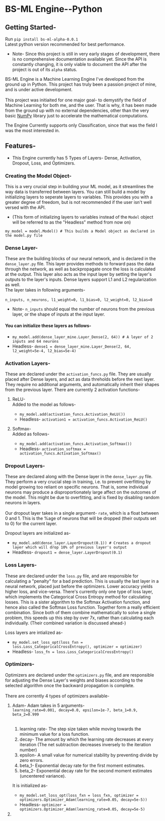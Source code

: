 # BS-ML Engine--Python
## Getting Started-
Run ```pip install bs-ml-alpha-0.0.1```<br>
Latest python version recommended for best performance.

- Note- Since this project is still in very early stages of development, there is no comprehensive documentation available yet. Since the API is constantly changing, it is only viable to document the API after the project is out of its ```alpha``` status.

BS-ML Engine is a Machine Learning Engine I've developed from the ground up in Python. This project has truly been a passion project of mine, and is under active development. <br><br>
This project was initiaited for one major goal- to demystify the field of Machine Learning for both me, and the user. That is why, it has been made from the ground up with no external dependencies, other than the very basic [NumPy](https://numpy.org/) library just to accelerate the mathematical computations.

The Engine Currently supports only Classification, since that was the field I was the most interested in.<br>

## Features-
- This Engine currently has 5 Types of Layers- Dense, Activation, Dropout, Loss, and Optimizers.

### Creating the Model Object-
This is a very crucial step in building your ML model, as it streamlines the way data is transferred between layers. You can still build a model by initializing layers to seperate layers to variables. This provides you with a greater degree of freedom, but is not recommended if the user isn't well versed with the API.<br>
- (This form of initializing layers to variables instead of the ```Model``` object will be referred to as the "Headless" method from now on)

```my_model = model.Model() # This builds a Model object as declared in the model.py file```

### Dense Layer-
These are the building blocks of our neural network, and is declared in the ```dense_layer.py``` file. This layer provides methods to forward pass the data through the network, as well as backpropagate once the loss is calculated at the output. This layer also acts as the input layer by setting the layer's outputs to the layer's inputs. Dense layers support L1 and L2 regularization as well. <br>
The layer takes in following arguments-<br><br>
```n_inputs, n_neurons, l1_weight=0, l1_bias=0, l2_weight=0, l2_bias=0```

- Note- ```n_inputs``` should equal the number of neurons from the previous layer, or the shape of inputs at the input layer.

#### You can initialize these layers as follows-<br>
- ```my_model.add(dense_layer_mine.Layer_Dense(2, 64)) # A leyer of 2 inputs and 64 neurons```<br>
- Headless- ```dense1 = dense_layer_mine.Layer_Dense(2, 64, l2_weight=5e-4, l2_bias=5e-4)```

### Activation Layers-
These are declared under the ```activation_funcs.py``` file. They are usually placed after Dense layers, and act as data threholds before the next layer. They require no additional arguments, and automatically inherit their shapes from the previous layer. There are currently 2 activation functions-<br>
1. ReLU-<br>
   Added to the model as follows-<br>
   - ```my_model.add(activation_funcs.Activation_ReLU())```
   - Headless- ```activation1 = activation_funcs.Activation_ReLU()```

2. Softmax-<br>
   Added as follows-<br>
   - ```my_model.add(activation_funcs.Activation_Softmax())```
   - Headless- ```activation_softmax = activation_funcs.Activation_Softmax()```

### Dropout Layers-
These are declared along with the Dense layer in the ```dense_layer.py``` file. They perform a very crucial step in training, i.e. to prevent overfitting by model growing too reliant on specific neurons. That is, some individual neurons may produce a disproportionately large affect on the outcomes of the model. This might be due to overfitting, and is fixed by disabling random neurons in layers.<br><br>
Our dropout layer takes in a single argument- ```rate```, which is a float between 0 and 1. This is the %age of neurons that will be dropped (their outputs set to 0) for the current layer.

Dropout layers are initialized as-
- ```my_model.add(dense_layer.LayerDropout(0.1)) # Creates a dropout layer which will drop 10% of previous layer's output```
- Headless- ```dropout1 = dense_layer.LayerDropout(0.1)```

### Loss Layers-
These are declared under the ```loss.py``` file, and are responsible for calculating a "penalty" for a bad prediction. This is usually the last layer in a neural network, placed just before the optimizers. Lower accuracy yields higher loss, and vice-versa. There's currently only one type of loss layer, which implements the Categorical Cross Entropy method for calculating losses. This is a sister algorithm to the Softmax Activation function, and hence also called the Softmax Loss function. Together form a really efficient combination. Since both of them combine mathematically to solve a single problem, this speeds up this step by over 7x, rather than calculating each individually. (Their combined variation is discussed ahead-)

Loss layers are intialized as-
- ```my_model.set_loss_opt(loss_fxn = loss.Loss_CategoricalCrossEntropy(), optimizer = optimizer)```
- Headless- ```loss_fn = loss.Loss_CategoricalCrossEntropy()```

### Optimizers-
Optimizers are declared under the ```optimizers.py``` file, and are responsible for adjusting the Dense Layer's weights and biases according to the selected algorithm once the backward propagation is complete.<br><br>
There are corrently 4 types of optimizers available-
1. Adam-
   Adam takes in 5 arguments-<br>
   ```learning_rate=0.001, decay=0.0, epsilon=1e-7, beta_1=0.9, beta_2=0.999```<br><br>
   1. learning rate- The step size taken while moving towards the minimum value for a loss function.<br>
   2. decay- The amount by which the learning rate decreases at every iteration (The net subtraction decreases inversely to the iteration number)<br>
   3. epsilon- A small value for numerical stability by preventing divide by zero errors.<br>
   4. beta_1- Exponential decay rate for the first moment estimates.
   5. beta_2- Exponential decay rate for the second moment estimates (uncentered variance).

   It is initialized as-
   - ```my_model.set_loss_opt(loss_fxn = loss_fxn, optimizer = optimizers.Optimizer_Adam(learning_rate=0.05, decay=5e-5))```
   - Headless- ```optimizer = optimizers.Optimizer_Adam(learning_rate=0.05, decay=5e-5)```

2. 












